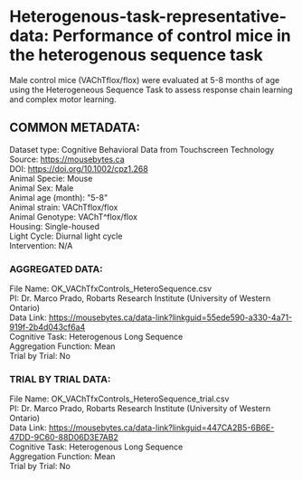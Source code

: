 # Heterogenous-task-representative-data: Performance of control mice in the heterogenous sequence task 

Male control mice (VAChTflox/flox) were evaluated at 5-8 months of age using the Heterogeneous Sequence Task to assess response chain learning and complex motor learning. 

## COMMON METADATA:

Dataset type: Cognitive Behavioral Data from Touchscreen Technology <br/>
Source: https://mousebytes.ca <br/>
DOI: https://doi.org/10.1002/cpz1.268 <br/>
Animal Specie: Mouse <br/>
Animal Sex: Male <br/>
Animal age (month): "5-8" <br/>
Animal strain: VAChTflox/flox <br/>
Animal Genotype:  VAChT^flox/flox <br/>
Housing: Single-housed <br/>
Light Cycle: Diurnal light cycle <br/>
Intervention: N/A <br/>

### AGGREGATED DATA: 

File Name: OK_VAChTfxControls_HeteroSequence.csv <br/>
PI: Dr. Marco Prado, Robarts Research Institute (University of Western Ontario) <br/>
Data Link: https://mousebytes.ca/data-link?linkguid=55ede590-a330-4a71-919f-2b4d043cf6a4 <br/>
Cognitive Task: Heterogenous Long Sequence <br/>
Aggregation Function: Mean <br/>
Trial by Trial: No <br/>


### TRIAL BY TRIAL DATA: 

File Name: OK_VAChTfxControls_HeteroSequence_trial.csv <br/>
PI: Dr. Marco Prado, Robarts Research Institute (University of Western Ontario) <br/>
Data Link: https://mousebytes.ca/data-link?linkguid=447CA2B5-6B6E-47DD-9C60-88D06D3E7AB2 <br/>
Cognitive Task: Heterogenous Long Sequence <br/>
Aggregation Function: Mean <br/>
Trial by Trial: No <br/>

